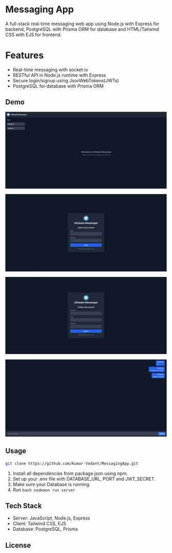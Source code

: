 # Messaging App

A full-stack real-time messaging web app using Node.js with Express for backend, PostgreSQL with Prisma ORM for database and HTML/Tailwind CSS with EJS for frontend.

# Features

- Real-time messaging with socket.io
- RESTful API in Node.js runtime with Express
- Secure login/signup using JsonWebTokens(JWTs)
- PostgreSQL for database with Prisma ORM

## Demo

<p align="center">
  <img src="demo/Main.png"/>
</p>
<p align="center">
  <img src="demo/Login.png"/>
</p>
<p align="center">
  <img src="demo/Register.png"/>
</p>
<p align="center">
  <img src="demo/Message.png"/>
</p>

## Usage

```bash
git clone https://github.com/Kumar-Vedant/MessagingApp.git
```

1. Install all dependencies from package.json using npm.
2. Set up your .env file with DATABASE_URL, PORT and JWT_SECRET.
3. Make sure your Database is running.
4. Run `bash nodemon run server`

## Tech Stack

- Server: JavaScript, Node.js, Express
- Client: Tailwind CSS, EJS
- Database: PostgreSQL, Prisma

## License

